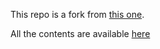 This repo is a fork from [this one](https://github.com/btholt/citr-v8-project/). 

All the contents are available [here](https://react-v8.holt.courses/lessons/react-capabilities/class-components)
